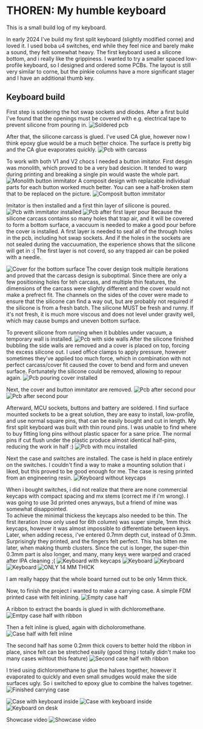 # THOREN: My humble keyboard
This is a small build log of my keyboard.

In early 2024 I've build my first split keyboard (slightly modified corne) and loved it.
I used boba u4 switches, end while they feel nice and barely make a sound, they felt somewhat heavy.
The first keyboard used a silicone bottom, and i really like the grippiness. 
I wanted to try a smaller spaced low-profile keyboard, so I designed and ordered some PCBs. 
The layout is still very similar to corne, but the pinkie columns have a more significant stager and I have an 
additional thumb key.


## Keyboard build
First step is soldering the hot swap sockets and diodes. 
After a first build I've found that the openings must be covered with e.g. electrical tape 
to prevent silicone from pouring in.
![Soldered pcb](./content/0-soldered.jpg)


After that, the silicone carcass is glued. I've used CA glue, however now I think
epoxy glue would be a much better choice. The surface is pretty big and the CA glue evaporates
quickly.
![Pcb with carcass](./content/1-glued.jpg)

To work with both V1 and V2 chocs I needed a button imitator.
First desgin was monolith, which proved to be a very bad desicion.
It tended to warp during printing and breaking a single pin would waste
the whole part. 
![Monolith button immitator](./content/2-bad-imitator.jpg)
A composit design with replacable individual parts for each button worked much better.
You can see a half-broken stem that to be replaced on the picture.
![Composit button immitator](./content/3-imitator.jpg)

Imitator is then installed and a first thin layer of silicone is poured.
![Pcb with immitator installed](./content/4-imitator-installed.jpg)
![Pcb after first layer pour](./content/5-first-pour.jpg)
Because the silicone carcass contains so many holes that trap air, and it will be 
covered to form a bottom surface, a vaccuum is needed to make a good pour before the cover is installed.
A first layer is needed to seal all of the through holes in the pcb, including
hot swap sockets. And if the holes in the sockets are not sealed 
during the vaccuumation, the experience shows that the silicone will get in :(
The first layer is not coverd, so any trapped air can be poked with a needle.

![Cover for the bottom surface](./content/6-cover.jpg)
The cover design took multiple iterations and proved that the carcass design is
suboptimal. Since there are only a few positioning holes for teh carcass, and multiple thin features, 
the dimensions of the carcass were slightly different and the cover would not make a prefrect fit.
The channels on the sides of the cover were made to ensure that the silicone can find a way out, but
are probably not required if the silicone is from a fresh batch. The silicone MUST be fresh and runny. If it's not fresh,
it is much more viscous and does not level under gravity well, which may cause bumps and uneven bottom surface.

To prevent silicone from running when it bubbles under vacuum, a temporary wall is installed.
![Pcb with side walls](./content/7-sides-installed.jpg)
After the silicone finished bubbling the side walls are removed and a cover is placed on top,
forcing the excess silicone out. I used office clamps to apply pressure, however sometimes 
they've applied too much force, which in combination with not perfect carcass/cover fit caused the cover to bend and 
form and uneven surface. Fortunately the silicone could be removed, allowing to repour again.
![Pcb pouring cover installed](./content/8-cover-installed.jpg)

Next, the cover and button immitator are removed.
![Pcb after second pour](./content/9-second-pour.jpg)
![Pcb after second pour](./content/10-imitator-removed.jpg)

Afterward, MCU sockets, buttons and battery are soldered. 
I find surface mounted sockets to be a great solution, they are easy to install, low-profile, and use
normal square pins, that can be easily bought and cut in length. My first split keyboard was built 
with thin round pins. I was unable to find where to buy fitting long pins without plastic spacer for a sane price.
The normal pins if cut flush under the plastic produce almost identical half-pins, reducing the work in half :)
![Pcb with mcu installed](./content/11-mcu-soldered.jpg)

Next the case and switches are installed.
The case is held in place entirely on the switches. I couldn't find a way to make a mounting solution that i liked,
but this proved to be good enough for me. The case is resing printed from an engineering resin.
![Keyboard without keycaps](./content/12-case-buttons.jpg)

When i bought switches, i did not realize that there are none commercial keycaps with 
compact spacing and mx stems (correct me if i'm wrong). I was going to use 3d printed ones anyways, but
a friend of mine was somewhat disappointed.  
To achieve the minimal thickess the keycaps also needed to be thin. The first iteration 
(now only used for 6th column) was super simple, 1mm thick keycaps, however it was almost impossible to
differentiate between keys. Later, when adding recess, i've entered 0.7mm depth cut, instead of 0.3mm. 
Surprisingly they printed, and the fingers felt perfect. This has bitten me later, when making thumb clusters.
Since the cut is longer, the super-thin 0.3mm part is also longer, and many, many keys were warped and craced after 
IPA cleaning ;(
![Keyboard with keycaps](./content/12-keycaps.jpg)
![Keyboard](./content/13-two-halves.jpg)
![Keyboard](./content/14-two-halves.jpg)
![Keyboard](./content/15-two-halves-top.jpg)
![ONLY 14 MM THICK](./content/16-thickness.jpg)

I am really happy that the whole board turned out to be only 14mm thick.

Now, to finish the project i wanted to make a carrying case. A simple FDM printed case with felt inlining.
![Empty case half](./content/17-empty-case.jpg)

A ribbon to extract the boards is glued in with dichloromethane.
![Emtpy case half with ribbon](./content/18-empty-case-ribbon.jpg)

Then a felt inline is glued, again with dicholoromethane.
![Case half with felt inline](./content/19-case-felt.jpg)

The second half has some 0.2mm thick covers to better hold the ribbon in place, 
since felt can be stretched easily (good thing i totally didn't make too many cases wihtout this feature)
![Second case half with ribbon](./content/20-case-second-half.jpg)

I tried using dichloromethane to glue the halves together, however it evaporated to quickly and even small 
smudges would make the side surfaces ugly. So i switched to epoxy glue to combine the halves togetner.
![Finished carrying case](./content/21-case-finished.jpg)


![Case with keyboard inside](./content/22-case-with-kb.jpg)
![Case with keyboard inside](./content/23-case-with-kb.jpg)
![Keyboard on desk](./content/24-on-desk.jpg)

Showcase video
![Showcase video](https://www.youtube.com/watch?v=WadnJnXvsTM)



















